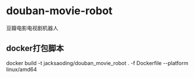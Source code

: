 # douban-movie-robot
 豆瓣电影电视剧机器人
## docker打包脚本
 docker build -t jacksaoding/douban_movie_robot . -f Dockerfile --platform linux/amd64